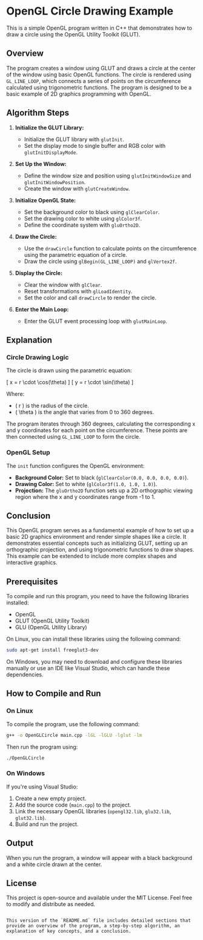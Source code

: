# OpenGL Circle Drawing Example

This is a simple OpenGL program written in C++ that demonstrates how to draw a circle using the OpenGL Utility Toolkit (GLUT).

## Overview

The program creates a window using GLUT and draws a circle at the center of the window using basic OpenGL functions. The circle is rendered using `GL_LINE_LOOP`, which connects a series of points on the circumference calculated using trigonometric functions. The program is designed to be a basic example of 2D graphics programming with OpenGL.

## Algorithm Steps

1. **Initialize the GLUT Library:**
   - Initialize the GLUT library with `glutInit`.
   - Set the display mode to single buffer and RGB color with `glutInitDisplayMode`.

2. **Set Up the Window:**
   - Define the window size and position using `glutInitWindowSize` and `glutInitWindowPosition`.
   - Create the window with `glutCreateWindow`.

3. **Initialize OpenGL State:**
   - Set the background color to black using `glClearColor`.
   - Set the drawing color to white using `glColor3f`.
   - Define the coordinate system with `gluOrtho2D`.

4. **Draw the Circle:**
   - Use the `drawCircle` function to calculate points on the circumference using the parametric equation of a circle.
   - Draw the circle using `glBegin(GL_LINE_LOOP)` and `glVertex2f`.

5. **Display the Circle:**
   - Clear the window with `glClear`.
   - Reset transformations with `glLoadIdentity`.
   - Set the color and call `drawCircle` to render the circle.

6. **Enter the Main Loop:**
   - Enter the GLUT event processing loop with `glutMainLoop`.

## Explanation

### Circle Drawing Logic

The circle is drawn using the parametric equation:

\[ x = r \cdot \cos(\theta) \]
\[ y = r \cdot \sin(\theta) \]

Where:
- \( r \) is the radius of the circle.
- \( \theta \) is the angle that varies from 0 to 360 degrees.

The program iterates through 360 degrees, calculating the corresponding x and y coordinates for each point on the circumference. These points are then connected using `GL_LINE_LOOP` to form the circle.

### OpenGL Setup

The `init` function configures the OpenGL environment:
- **Background Color:** Set to black (`glClearColor(0.0, 0.0, 0.0, 0.0)`).
- **Drawing Color:** Set to white (`glColor3f(1.0, 1.0, 1.0)`).
- **Projection:** The `gluOrtho2D` function sets up a 2D orthographic viewing region where the x and y coordinates range from -1 to 1.

## Conclusion

This OpenGL program serves as a fundamental example of how to set up a basic 2D graphics environment and render simple shapes like a circle. It demonstrates essential concepts such as initializing GLUT, setting up an orthographic projection, and using trigonometric functions to draw shapes. This example can be extended to include more complex shapes and interactive graphics.

## Prerequisites

To compile and run this program, you need to have the following libraries installed:

- OpenGL
- GLUT (OpenGL Utility Toolkit)
- GLU (OpenGL Utility Library)

On Linux, you can install these libraries using the following command:

```bash
sudo apt-get install freeglut3-dev
```

On Windows, you may need to download and configure these libraries manually or use an IDE like Visual Studio, which can handle these dependencies.

## How to Compile and Run

### On Linux

To compile the program, use the following command:

```bash
g++ -o OpenGLCircle main.cpp -lGL -lGLU -lglut -lm
```

Then run the program using:

```bash
./OpenGLCircle
```

### On Windows

If you're using Visual Studio:

1. Create a new empty project.
2. Add the source code (`main.cpp`) to the project.
3. Link the necessary OpenGL libraries (`opengl32.lib`, `glu32.lib`, `glut32.lib`).
4. Build and run the project.

## Output

When you run the program, a window will appear with a black background and a white circle drawn at the center.

## License

This project is open-source and available under the MIT License. Feel free to modify and distribute as needed.
```

This version of the `README.md` file includes detailed sections that provide an overview of the program, a step-by-step algorithm, an explanation of key concepts, and a conclusion.
